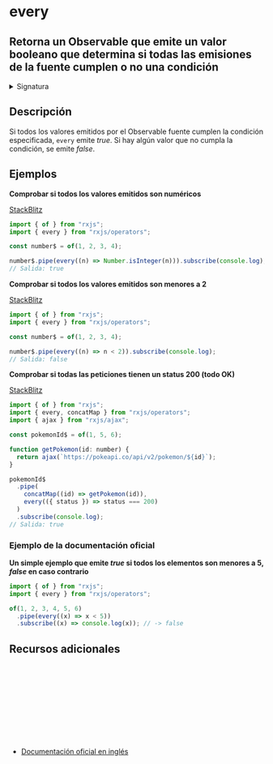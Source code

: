 # every

<h2 class="subtitle"> Retorna un Observable que emite un valor booleano que determina si todas las emisiones de la fuente cumplen o no una condición</h2>

<details>
<summary>Signatura</summary>

### Firma

`every<T>(predicate: (value: T, index: number, source: Observable<T>) => boolean, thisArg?: any): OperatorFunction<T, boolean>`

### Parámetros

<table>
<tr><td>predicate</td><td>Una función que determina si el valor cumple o no la condición.</td></tr>
<tr><td>thisArg</td><td>Opcional. El valor por defecto es <code>undefined</code>.
Objeto opcional que se utiliza como valor del <code>this</code> en la *callback*</td></tr>
</table>

### Retorna

`OperatorFunction<T, boolean>`: Un Observable de un solo valor booleano que determina si todos los elementos del Observable fuente cumplen la condición especificada.

</details>

## Descripción

Si todos los valores emitidos por el Observable fuente cumplen la condición especificada, `every` emite _true_. Si hay algún valor que no cumpla la condición, se emite _false_.

## Ejemplos

**Comprobar si todos los valores emitidos son numéricos**

<a target="_blank" href="https://stackblitz.com/edit/rxjs-every-1?file=index.ts">StackBlitz</a>

```javascript
import { of } from "rxjs";
import { every } from "rxjs/operators";

const number$ = of(1, 2, 3, 4);

number$.pipe(every((n) => Number.isInteger(n))).subscribe(console.log);
// Salida: true
```

**Comprobar si todos los valores emitidos son menores a 2**

<a target="_blank" href="https://stackblitz.com/edit/rxjs-every-2?file=index.ts">StackBlitz</a>

```javascript
import { of } from "rxjs";
import { every } from "rxjs/operators";

const number$ = of(1, 2, 3, 4);

number$.pipe(every((n) => n < 2)).subscribe(console.log);
// Salida: false
```

**Comprobar si todas las peticiones tienen un status 200 (todo OK)**

<a target="_blank" href="https://stackblitz.com/edit/rxjs-every-3?file=index.ts">StackBlitz</a>

```javascript
import { of } from "rxjs";
import { every, concatMap } from "rxjs/operators";
import { ajax } from "rxjs/ajax";

const pokemonId$ = of(1, 5, 6);

function getPokemon(id: number) {
  return ajax(`https://pokeapi.co/api/v2/pokemon/${id}`);
}

pokemonId$
  .pipe(
    concatMap((id) => getPokemon(id)),
    every(({ status }) => status === 200)
  )
  .subscribe(console.log);
// Salida: true
```

### Ejemplo de la documentación oficial

**Un simple ejemplo que emite _true_ si todos los elementos son menores a 5, _false_ en caso contrario**

```javascript
import { of } from "rxjs";
import { every } from "rxjs/operators";

of(1, 2, 3, 4, 5, 6)
  .pipe(every((x) => x < 5))
  .subscribe((x) => console.log(x)); // -> false
```

<div class="additional-section">

## Recursos adicionales

<a target="_blank" href="https://github.com/ReactiveX/rxjs/blob/master/src/internal/operators/every.ts">
<svg>
  <use xlink:href="/assets/icons/source.svg#source-code"></use>
</svg>
</a>
</div>

- <a target="_blank" href="https://rxjs.dev/api/operators/every">Documentación oficial en inglés</a>
